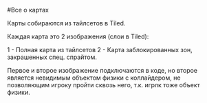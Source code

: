 #Все о картах

Карты собираются из тайлсетов в Tiled.

Каждая карта это 2 изображения (слои в Tiled):

1 - Полная карта из тайлсетов
2 - Карта заблокированных зон, закрашенных спец. спрайтом.

Первое и второе изображение подключаются в коде, но второе является невидимым объектом физики с коллайдером, не позволяющим игроку пройти сквозь него, т.к. игрлк тоже объект физики.